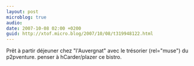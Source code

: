 ```yaml
---
layout: post
microblog: true
audio: 
date: 2007-10-08 02:00 +0200
guid: http://xtof.micro.blog/2007/10/08/t319948122.html
---
```

Prêt à partir déjeuner chez "l'Auvergnat" avec le trésorier (rel="muse") du p2pventure. penser à hCarder/plazer ce bistro.
